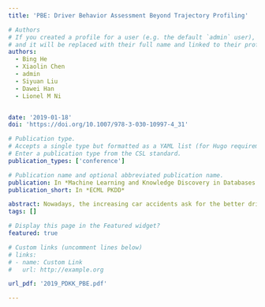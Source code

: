 ```yaml
---
title: 'PBE: Driver Behavior Assessment Beyond Trajectory Profiling'

# Authors
# If you created a profile for a user (e.g. the default `admin` user), write the username (folder name) here
# and it will be replaced with their full name and linked to their profile.
authors:
  - Bing He
  - Xiaolin Chen
  - admin
  - Siyuan Liu
  - Dawei Han
  - Lionel M Ni


date: '2019-01-18'
doi: 'https://doi.org/10.1007/978-3-030-10997-4_31'

# Publication type.
# Accepts a single type but formatted as a YAML list (for Hugo requirements).
# Enter a publication type from the CSL standard.
publication_types: ['conference']

# Publication name and optional abbreviated publication name.
publication: In *Machine Learning and Knowledge Discovery in Databases: European Conference*
publication_short: In *ECML PKDD*

abstract: Nowadays, the increasing car accidents ask for the better driver behavior analysis and risk assessment for travel safety, auto insurance pricing and smart city applications. Traditional approaches largely use GPS data to assess drivers. However, it is difficult to fine-grained assess the time-varying driving behaviors. In this paper, we employ the increasingly popular On-Board Diagnostic (OBD) equipment, which measures semantic-rich vehicle information, to extract detailed trajectory and behavior data for analysis. We propose PBE system, which consists of Trajectory Profiling Model (PM), Driver Behavior Model (BM) and Risk Evaluation Model (EM). PM profiles trajectories for reminding drivers of danger in real-time. The labeled trajectories can be utilized to boost the training of BM and EM for driver risk assessment when data is incomplete. BM evaluates the driving risk using fine-grained driving behaviors on a trajectory level. Its output incorporated with the time-varying pattern, is combined with the driver-level demographic information for the final driver risk assessment in EM. Meanwhile, the whole PBE system also considers the real-world cost-sensitive application scenarios. Extensive experiments on the real-world dataset demonstrate that the performance of PBE in risk assessment outperforms the traditional systems by at least 21%.
tags: []

# Display this page in the Featured widget?
featured: true

# Custom links (uncomment lines below)
# links:
# - name: Custom Link
#   url: http://example.org

url_pdf: '2019_PDKK_PBE.pdf'

---
```

